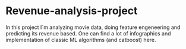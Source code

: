# Revenue-analysis-project
In this project I`m analyzing movie data, doing feature engeneering and predicting its revenue based. One can find a lot of infographics and implementation of classic ML algorithms (and catboost) here.

